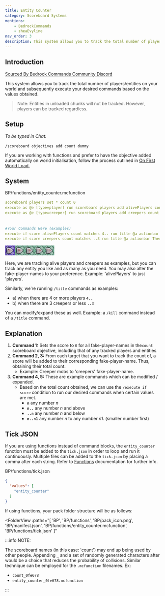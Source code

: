 ```yaml
---
title: Entity Counter
category: Scoreboard Systems
mentions:
    - BedrockCommands
    - zheaEvyline
nav_order: 3
description: This system allows you to track the total number of players/entities on your world and subsequently execute your desired commands based on the values obtained.
---
```


## Introduction

[Sourced By Bedrock Commands Community Discord](https://discord.gg/SYstTYx5G5)

This system allows you to track the total number of players/entities on your world and subsequently execute your desired commands based on the values obtained.

> Note: Entities in unloaded chunks will not be tracked. However, players can be tracked regardless.

## Setup

*To be typed in Chat:*

`/scoreboard objectives add count dummy`

If you are working with functions and prefer to have the objective added automatically on world initialisation, follow the process outlined in [On First World Load.](/commands/on-first-world-load)

## System

<CodeHeader>BP/functions/entity_counter.mcfunction</CodeHeader>

```yaml
scoreboard players set * count 0
execute as @e [type=player] run scoreboard players add alivePlayers count 1
execute as @e [type=creeper] run scoreboard players add creepers count 1


#Your Commands Here (examples)
execute if score alivePlayers count matches 4.. run title @a actionbar There are more than 4 players on the world.
execute if score creepers count matches ..3 run title @a actionbar There are less than 3 creepers on the world.
```
![Chain Of 5 Command Blocks](/assets/images/commands/commandBlockChain/5.png)


Here, we are tracking alive players and creepers as examples, but you can track any entity you like and as many as you need. You may also alter the fake-player-names to your preference. Example: 'alivePlayers' to just 'players'.

Similarly, we're running `/title` commands as examples:
- a) when there are 4 or more players `4..`
- b) when there are 3 creepers or less `..3`

You can modify/expand these as well. Example: a `/kill` command instead of a `/title` command.

## Explanation

1. **Command 1:** Sets the score to `0` for all fake-player-names in the`count` scoreboard objective, including that of any tracked players and entities.
2. **Command 2, 3:** From each target that you want to track the count of, a score will be added to their corresponding fake-player-name. Thus, obtaining their total count.
    - Example: Creeper mobs to 'creepers' fake-player-name.
3. **Command 4, 5:** These are example commands which can be modified / expanded.
    - Based on the total count obtained, we can use the `/execute if score` condition to run our desired commands when certain values are met.
        - **` n `** any number *n*
        - **` n.. `** any number *n* and above
        - **` ..n `** any number *n* and below
        - **` n..n1 `** any number *n* to any number *n1*. (smaller number first)

## Tick JSON

If you are using functions instead of command blocks, the ` entity_counter ` function must be added to the ` tick.json ` in order to loop and run it continuously. Multiple files can be added to the ` tick.json ` by placing a comma after each string. Refer to [Functions](/commands/mcfunctions#tick-json) documentation for further info.

<CodeHeader>BP/functions/tick.json</CodeHeader>
```json
{
  "values": [
    "entity_counter"
  ]
}
```

If using functions, your pack folder structure will be as follows:

<FolderView
	:paths="[
    'BP',
    'BP/functions',
    'BP/pack_icon.png',
    'BP/manifest.json',
    'BP/functions/entity_counter.mcfunction',
    'BP/functions/tick.json'
]"
></FolderView>

:::info NOTE:

The scoreboard names (in this case: 'count') may end up being used by other people. Appending ` _ ` and a set of randomly generated characters after would be a choice that reduces the probability of collisions. Similar technique can be employed for the ` .mcfunction ` filenames. Ex:
- ` count_0fe678 `
- ` entity_counter_0fe678.mcfunction `

:::

